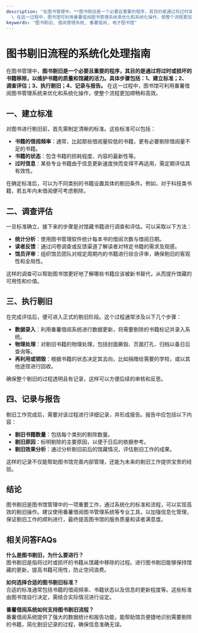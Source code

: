 ```yaml
---
description: "在图书管理中，**图书剔旧是一个必要且重要的程序，其目的是通过将过时或损坏的书籍移除，以维护书籍的质量和馆藏的活力。具体步骤包括：1、建立标准；2、调查评估；3、执行剔旧；4、记录与报告。**\
  \ 在这一过程中，图书馆可利用番薯借阅图书管理系统来优化和系统化操作，使整个流程更加顺畅和高效。"
keywords: "图书剔旧, 借阅管理系统, 番薯借阅, 电子图书馆"
---
```

# 图书剔旧流程的系统化处理指南

在图书管理中，**图书剔旧是一个必要且重要的程序，其目的是通过将过时或损坏的书籍移除，以维护书籍的质量和馆藏的活力。具体步骤包括：1、建立标准；2、调查评估；3、执行剔旧；4、记录与报告。** 在这一过程中，图书馆可利用番薯借阅图书管理系统来优化和系统化操作，使整个流程更加顺畅和高效。

## 一、建立标准

对图书进行剔旧前，首先需制定清晰的标准。这些标准可以包括：

- **书籍的借阅频率**：通常，比起那些借阅量较低的书籍，更有必要剔除借阅量不足的书籍。
- **书籍的状态**：包含书籍的损耗程度、内容的最新性等。
- **过时信息**：某些专业书籍由于信息更新速度快而变得不再适用，需定期评估其有效性。

在确定标准后，可以为不同类别的书籍设置具体的剔旧条件。例如，对于科技类书籍，若五年内未借阅便可考虑剔除。

## 二、调查评估

一旦标准确立，接下来的步骤是对馆藏书籍进行调查和评估。可以采取以下方法：

- **统计分析**：使用图书管理软件统计每本书的借阅次数与借阅日期。
- **读者反馈**：通过问卷调查或反馈渠道了解读者对特定书籍的需求及观感。
- **馆员评审**：组织馆员团队对规定周期内的书籍进行综合评审，确保剔旧的客观性和全局性。

这样的调查可以帮助图书馆更好地了解哪些书籍应该被新书替代，从而提升馆藏的可用性和价值。

## 三、执行剔旧

在完成评估后，便可进入正式的剔旧阶段。这个过程通常涉及以下几个步骤：

- **数据录入**：利用番薯借阅系统进行数据更新，将需要剔除的书籍标记并录入系统。
- **物理处理**：对剔旧书籍的物理处理，包括封面撕毁、页面打孔、归档以备日后查询等。
- **再利用或销毁**：根据书籍的状态决定其去向，比如捐赠给需要的学校，或以其他途径进行回收。

确保整个剔旧的过程透明且有记录，这样可以方便后续的审核和反思。

## 四、记录与报告

剔旧工作完成后，需要对该过程进行详细记录，并形成报告。报告中应包括以下内容：

- **剔旧书籍数量**：包括每个类别的剔除数量。
- **剔旧原因**：标明剔除的主要原因，以便于日后的依据参考。
- **剔旧效果分析**：通过分析剔旧前后的馆藏情况，评估剔旧工作的成果。

这样的记录不仅能帮助图书馆完善内部管理，还能为未来的剔旧工作提供宝贵的经验。

## 结论

图书剔旧是图书馆管理中的一项重要工作，通过系统化的标准和流程，可以实现高效的剔旧操作。建议使用番薯借阅图书管理系统等专业工具，以加强信息化管理，保证剔旧工作的顺利进行，最终提高图书馆的服务质量和读者满意度。

## 相关问答FAQs

**什么是图书剔旧，为什么要进行？**  
图书剔旧是指将过时或损坏的书籍从馆藏中移除的过程。进行图书剔旧能够保持馆藏的更新，提高书籍可用性，防止空间浪费。

**如何选择合适的图书剔旧标准？**  
合适的标准通常包括书籍的借阅频率、书籍状态以及信息的更新程度等。这些标准由图书馆自行决定，需结合实际情况进行设定。

**番薯借阅系统如何支持图书剔旧流程？**  
番薯借阅系统提供了强大的数据统计和报告功能，能帮助馆员便捷地识别需要剔除的书籍，简化剔旧记录的过程，确保信息准确无误。
